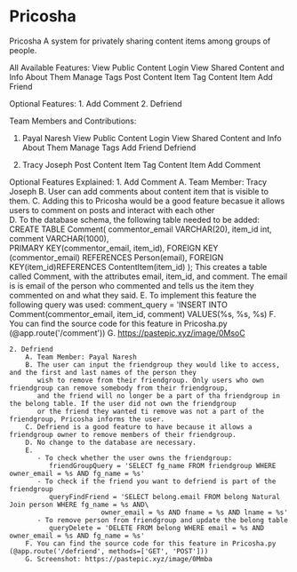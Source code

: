 # Pricosha

Pricosha
  A system for privately sharing content items among groups of people.

All Available Features:
  View Public Content
  Login
  View Shared Content and Info About Them
  Manage Tags
  Post Content Item
  Tag Content Item
  Add Friend
  
  Optional Features:
    1. Add Comment
    2. Defriend

Team Members and Contributions:
  1. Payal Naresh
      View Public Content
      Login
      View Shared Content and Info About Them
      Manage Tags
      Add Friend
      Defriend

  2. Tracy Joseph
      Post Content Item
      Tag Content Item
      Add Comment

Optional Features Explained:
    1. Add Comment
        A. Team Member: Tracy Joseph
        B. User can add comments about content item that is visible to them.
        C. Adding this to Pricosha would be a good feature becasue it allows users to comment on posts and interact with each other  
        D. To the database schema, the following table needed to be added:
            CREATE TABLE Comment( commentor_email VARCHAR(20), 
                                  item_id int,             
                                  comment VARCHAR(1000),           
                                  PRIMARY KEY(commentor_email, item_id), 
                                  FOREIGN KEY (commentor_email) REFERENCES Person(email), 
                                  FOREIGN KEY(item_id)REFERENCES ContentItem(item_id) 
                                  );
            This creates a table called Comment, with the attributes email, item_id, and comment. The email is is email of the 
            person who commented and tells us the item they commented on and what they said.
        E. To implement this feature the following query was used:
           comment_query = 'INSERT INTO Comment(commentor_email, item_id, comment) VALUES(%s, %s, %s)
        F. You can find the source code for this feature in Pricosha.py (@app.route('/comment'))
        G. https://pastepic.xyz/image/0MsoC 
        
    2. Defriend
        A. Team Member: Payal Naresh
        B. The user can input the friendgroup they would like to access, and the first and last names of the person they 
           wish to remove from their friendgroup. Only users who own friendgroup can remove somebody from their friendgroup,
           and the friend will no longer be a part of tha friendgroup in the belong table. If the user did not own the friendgroup
           or the friend they wanted ti remove was not a part of the friendgroup, Pricosha informs the user.
        C. Defriend is a good feature to have because it allows a friendgroup owner to remove members of their friendgroup.
        D. No change to the database are necessary.
        E. 
           - To check whether the user owns the friendgroup:
              friendGroupQuery = 'SELECT fg_name FROM friendgroup WHERE owner_email = %s AND fg_name = %s'
           - To check if the friend you want to defriend is part of the friendgroup
              queryFindFriend = 'SELECT belong.email FROM belong Natural Join person WHERE fg_name = %s AND\
                           owner_email = %s AND fname = %s AND lname = %s'
           - To remove person from friendgroup and update the belong table
              queryDelete = 'DELETE FROM belong WHERE email = %s AND owner_email = %s AND fg_name = %s'
        F. You can find the source code for this feature in Pricosha.py (@app.route('/defriend', methods=['GET', 'POST']))
        G. Screenshot: https://pastepic.xyz/image/0Mmba
           
